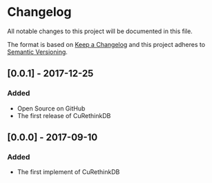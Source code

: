 # Changelog
All notable changes to this project will be documented in this file.

The format is based on [Keep a Changelog](http://keepachangelog.com/en/1.0.0/)
and this project adheres to [Semantic Versioning](http://semver.org/spec/v2.0.0.html).

## [0.0.1] - 2017-12-25
### Added
- Open Source on GitHub
- The first release of CuRethinkDB

## [0.0.0] - 2017-09-10
### Added
- The first implement of CuRethinkDB

